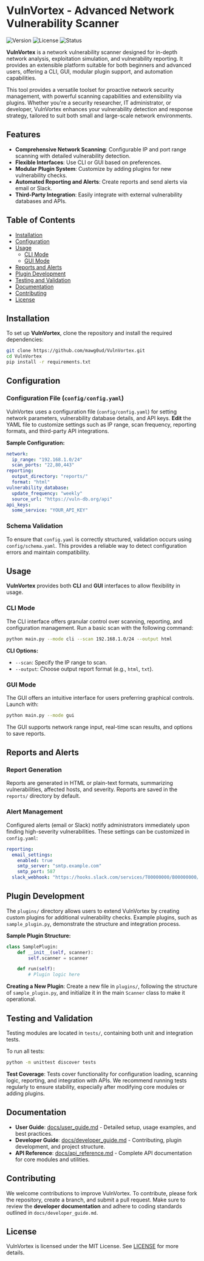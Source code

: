 # VulnVortex - Advanced Network Vulnerability Scanner

![Version](https://img.shields.io/badge/version-1.0-blue.svg) ![License](https://img.shields.io/badge/license-MIT-green) ![Status](https://img.shields.io/badge/status-active-brightgreen)

**VulnVortex** is a network vulnerability scanner designed for in-depth network analysis, exploitation simulation, and vulnerability reporting. It provides an extensible platform suitable for both beginners and advanced users, offering a CLI, GUI, modular plugin support, and automation capabilities.


This tool provides a versatile toolset for proactive network security management, with powerful scanning capabilities and extensibility via plugins. Whether you're a security researcher, IT administrator, or developer, VulnVortex enhances your vulnerability detection and response strategy, tailored to suit both small and large-scale network environments.

## Features

- **Comprehensive Network Scanning**: Configurable IP and port range scanning with detailed vulnerability detection.
- **Flexible Interfaces**: Use CLI or GUI based on preferences.
- **Modular Plugin System**: Customize by adding plugins for new vulnerability checks.
- **Automated Reporting and Alerts**: Create reports and send alerts via email or Slack.
- **Third-Party Integration**: Easily integrate with external vulnerability databases and APIs.

## Table of Contents

- [Installation](#installation)
- [Configuration](#configuration)
- [Usage](#usage)
  - [CLI Mode](#cli-mode)
  - [GUI Mode](#gui-mode)
- [Reports and Alerts](#reports-and-alerts)
- [Plugin Development](#plugin-development)
- [Testing and Validation](#testing-and-validation)
- [Documentation](#documentation)
- [Contributing](#contributing)
- [License](#license)

## Installation

To set up **VulnVortex**, clone the repository and install the required dependencies:

```bash
git clone https://github.com/mawg0ud/VulnVortex.git
cd VulnVortex
pip install -r requirements.txt
```

## Configuration

### Configuration File (`config/config.yaml`)

VulnVortex uses a configuration file (`config/config.yaml`) for setting network parameters, vulnerability database details, and API keys. **Edit** the YAML file to customize settings such as IP range, scan frequency, reporting formats, and third-party API integrations.

**Sample Configuration:**

```yaml
network:
  ip_range: "192.168.1.0/24"
  scan_ports: "22,80,443"
reporting:
  output_directory: "reports/"
  format: "html"
vulnerability_database:
  update_frequency: "weekly"
  source_url: "https://vuln-db.org/api"
api_keys:
  some_service: "YOUR_API_KEY"
```

### Schema Validation

To ensure that `config.yaml` is correctly structured, validation occurs using `config/schema.yaml`. This provides a reliable way to detect configuration errors and maintain compatibility.

## Usage

**VulnVortex** provides both **CLI** and **GUI** interfaces to allow flexibility in usage.

### CLI Mode

The CLI interface offers granular control over scanning, reporting, and configuration management. Run a basic scan with the following command:

```bash
python main.py --mode cli --scan 192.168.1.0/24 --output html
```

**CLI Options:**

- `--scan`: Specify the IP range to scan.
- `--output`: Choose output report format (e.g., `html`, `txt`).

### GUI Mode

The GUI offers an intuitive interface for users preferring graphical controls. Launch with:

```bash
python main.py --mode gui
```

The GUI supports network range input, real-time scan results, and options to save reports.

## Reports and Alerts

### Report Generation

Reports are generated in HTML or plain-text formats, summarizing vulnerabilities, affected hosts, and severity. Reports are saved in the `reports/` directory by default.

### Alert Management

Configured alerts (email or Slack) notify administrators immediately upon finding high-severity vulnerabilities. These settings can be customized in `config.yaml`:

```yaml
reporting:
  email_settings:
    enabled: true
    smtp_server: "smtp.example.com"
    smtp_port: 587
  slack_webhook: "https://hooks.slack.com/services/T00000000/B00000000/XXXXXXXXX"
```

## Plugin Development

The `plugins/` directory allows users to extend VulnVortex by creating custom plugins for additional vulnerability checks. Example plugins, such as `sample_plugin.py`, demonstrate the structure and integration process.

**Sample Plugin Structure:**

```python
class SamplePlugin:
    def __init__(self, scanner):
        self.scanner = scanner

    def run(self):
        # Plugin logic here
```

**Creating a New Plugin**: Create a new file in `plugins/`, following the structure of `sample_plugin.py`, and initialize it in the main `Scanner` class to make it operational.

## Testing and Validation

Testing modules are located in `tests/`, containing both unit and integration tests.

To run all tests:

```bash
python -m unittest discover tests
```

**Test Coverage**: Tests cover functionality for configuration loading, scanning logic, reporting, and integration with APIs. We recommend running tests regularly to ensure stability, especially after modifying core modules or adding plugins.

## Documentation

- **User Guide**: [docs/user_guide.md](docs/user_guide.md) - Detailed setup, usage examples, and best practices.
- **Developer Guide**: [docs/developer_guide.md](docs/developer_guide.md) - Contributing, plugin development, and project structure.
- **API Reference**: [docs/api_reference.md](docs/api_reference.md) - Complete API documentation for core modules and utilities.

## Contributing

We welcome contributions to improve VulnVortex. To contribute, please fork the repository, create a branch, and submit a pull request. Make sure to review the **developer documentation** and adhere to coding standards outlined in `docs/developer_guide.md`.

## License

VulnVortex is licensed under the MIT License. See [LICENSE](LICENSE) for more details.


